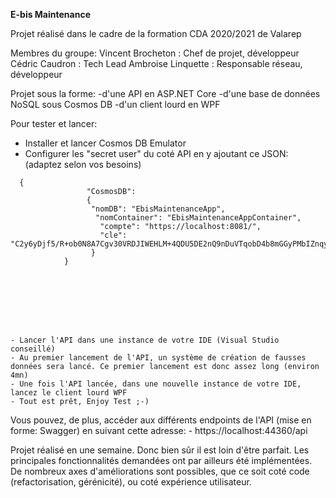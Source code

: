 **E-bis Maintenance**

Projet réalisé dans le cadre de la formation CDA 2020/2021 de Valarep

Membres du groupe:
    Vincent Brocheton : Chef de projet, développeur
    Cédric Caudron  : Tech Lead
    Ambroise Linquette : Responsable réseau, développeur

Projet sous la forme:
    -d'une API en ASP.NET Core
    -d'une base de données NoSQL sous Cosmos DB
    -d'un client lourd en WPF



Pour tester et lancer:
    
  - Installer et lancer Cosmos DB Emulator
  - Configurer les "secret user" du coté API en y ajoutant ce JSON: (adaptez selon vos besoins)

```
  {
                 "CosmosDB": 
                 {
                  "nomDB": "EbisMaintenanceApp",
                   "nomContainer": "EbisMaintenanceAppContainer",
                    "compte": "https://localhost:8081/",
                    "cle": "C2y6yDjf5/R+ob0N8A7Cgv30VRDJIWEHLM+4QDU5DE2nQ9nDuVTqobD4b8mGGyPMbIZnqyMsEcaGQy67XIw/Jw=="
                  }
            }


           



    
```

    - Lancer l'API dans une instance de votre IDE (Visual Studio conseillé)
    - Au premier lancement de l'API, un système de création de fausses données sera lancé. Ce premier lancement est donc assez long (environ 4mn) 
    - Une fois l'API lancée, dans une nouvelle instance de votre IDE, lancez le client lourd WPF
    - Tout est prêt, Enjoy Test ;-)

Vous pouvez, de plus, accéder aux différents endpoints de l'API (mise en forme: Swagger) en suivant cette adresse:
    -  https://localhost:44360/api


Projet réalisé en une semaine. Donc bien sûr il est loin d'être parfait. Les principales fonctionnalités demandées ont par ailleurs été implémentées. De nombreux axes d'améliorations sont possibles, que ce soit coté code (refactorisation, gérénicité), ou coté expérience utilisateur.
